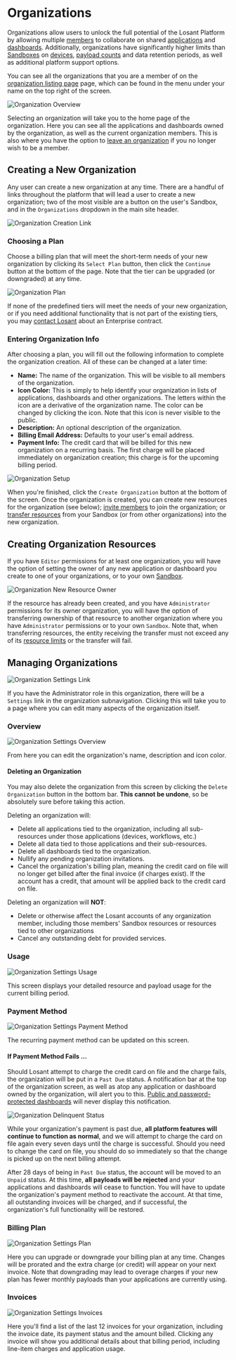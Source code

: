 # Organizations

Organizations allow users to unlock the full potential of the Losant Platform by allowing multiple [members](/organizations/members/) to collaborate on shared [applications](/applications/overview/) and [dashboards](/dashboards/overview/). Additionally, organizations have significantly higher limits than [Sandboxes](/user-accounts/sandbox/) on [devices](/devices/overview/), [payload counts](/organizations/resource-limits/#payload-limits) and data retention periods, as well as additional platform support options.

You can see all the organizations that you are a member of on the <a href="https://app.losant.com/#/organizations" target="\_blank">organization listing page</a> page, which can be found in the menu under your name on the top right of the screen.

![Organization Overview](/images/organizations/organization-overview.png "Organization Overview")

Selecting an organization will take you to the home page of the organization. Here you can see all the applications and dashboards owned by the organization, as well as the current organization members. This is also where you have the option to [leave an organization](/organizations/members/#leaving-an-organization) if you no longer wish to be a member.

## Creating a New Organization

Any user can create a new organization at any time. There are a handful of links throughout the platform that will lead a user to create a new organization; two of the most visible are a button on the user's Sandbox, and in the `Organizations` dropdown in the main site header.

![Organization Creation Link](/images/organizations/organization-create-cta.png "Organization Creation Link")

### Choosing a Plan

Choose a billing plan that will meet the short-term needs of your new organization by clicking its `Select Plan` button, then click the `Continue` button at the bottom of the page. Note that the tier can be upgraded (or downgraded) at any time.

![Organization Plan](/images/organizations/organization-choose-plan.png "Organization Plan")

If none of the predefined tiers will meet the needs of your new organization, or if you need additional functionality that is not part of the existing tiers, you may [contact Losant](mailto:hello@losant.com) about an Enterprise contract.

### Entering Organization Info

After choosing a plan, you will fill out the following information to complete the organization creation. All of these can be changed at a later time:

-   **Name:** The name of the organization. This will be visible to all members of the organization.
-   **Icon Color:** This is simply to help identify your organization in lists of applications, dashboards and other organizations. The letters within the icon are a derivative of the organization name. The color can be changed by clicking the icon. Note that this icon is never visible to the public.
-   **Description:** An optional description of the organization.
-   **Billing Email Address:** Defaults to your user's email address.
-   **Payment Info:** The credit card that will be billed for this new organization on a recurring basis. The first charge will be placed immediately on organization creation; this charge is for the upcoming billing period.

![Organization Setup](/images/organizations/organization-creation-inputs.png "Organization Setup")

When you're finished, click the `Create Organization` button at the bottom of the screen. Once the organization is created, you can create new resources for the organization (see below); [invite members](/organizations/members/#inviting-new-members) to join the organization; or [transfer resources](/organizations/transferring-resources/) from your Sandbox (or from other organizations) into the new organization.

## Creating Organization Resources

If you have `Editor` permissions for at least one organization, you will have the option of setting the owner of any new application or dashboard you create to one of your organizations, or to your own [Sandbox](/user-accounts/sandbox/).

![Organization New Resource Owner](/images/organizations/organization-new-resource-owner.png "Organization New Resource Owner")

If the resource has already been created, and you have `Administrator` permissions for its owner organization, you will have the option of transferring ownership of that resource to another organization where you have `Administrator` permissions or to your own `Sandbox`. Note that, when transferring resources, the entity receiving the transfer must not exceed any of its [resource limits](/organizations/resource-limits/) or the transfer will fail.

## Managing Organizations

![Organization Settings Link](/images/organizations/organization-settings-link.png "Organization Settings Link")

If you have the Administrator role in this organization, there will be a `Settings` link in the organization subnavigation. Clicking this will take you to a page where you can edit many aspects of the organization itself.

### Overview

![Organization Settings Overview](/images/organizations/org-settings-overview.png "Organization Settings Overview")

From here you can edit the organization's name, description and icon color.

#### Deleting an Organization

You may also delete the organization from this screen by clicking the `Delete Organization` button in the bottom bar. **This cannot be undone**, so be absolutely sure before taking this action.

Deleting an organization will:

-   Delete all applications tied to the organization, including all sub-resources under those applications (devices, workflows, etc.)
-   Delete all data tied to those applications and their sub-resources.
-   Delete all dashboards tied to the organization.
-   Nullify any pending organization invitations.
-   Cancel the organization's billing plan, meaning the credit card on file will no longer get billed after the final invoice (if charges exist). If the account has a credit, that amount will be applied back to the credit card on file.

Deleting an organization will **NOT**:

-   Delete or otherwise affect the Losant accounts of any organization member, including those members' Sandbox resources or resources tied to other organizations
-   Cancel any outstanding debt for provided services.

### Usage

![Organization Settings Usage](/images/organizations/org-settings-usage.png "Organization Settings Usage")

This screen displays your detailed resource and payload usage for the current billing period.

### Payment Method

![Organization Settings Payment Method](/images/organizations/org-settings-payment.png "Organization Settings Payment Method")

The recurring payment method can be updated on this screen.

#### If Payment Method Fails ...

Should Losant attempt to charge the credit card on file and the charge fails, the organization will be put in a `Past Due` status. A notification bar at the top of the organization screen, as well as atop any application or dashboard owned by the organization, will alert you to this. [Public and password-protected dashboards](/dashboards/overview/#dashboard-access-control) will never display this notification.

![Organization Delinquent Status](/images/organizations/org-delinquent-bar.png "Organization Delinquent Status")

While your organization's payment is past due, **all platform features will continue to function as normal**, and we will attempt to charge the card on file again every seven days until the charge is successful. Should you need to change the card on file, you should do so immediately so that the change is picked up on the next billing attempt.

After 28 days of being in `Past Due` status, the account will be moved to an `Unpaid` status. At this time, **all payloads will be rejected** and your applications and dashboards will cease to function. You will have to update the organization's payment method to reactivate the account. At that time, all outstanding invoices will be charged, and if successful, the organization's full functionality will be restored.

### Billing Plan

![Organization Settings Plan](/images/organizations/org-settings-plan.png "Organization Settings Plan")

Here you can upgrade or downgrade your billing plan at any time. Changes will be prorated and the extra charge (or credit) will appear on your next invoice. Note that downgrading may lead to overage charges if your new plan has fewer monthly payloads than your applications are currently using.

### Invoices

![Organization Settings Invoices](/images/organizations/org-settings-invoices.png "Organization Settings Invoices")

Here you'll find a list of the last 12 invoices for your organization, including the invoice date, its payment status and the amount billed. Clicking any invoice will show you additional details about that billing period, including line-item charges and application usage.
